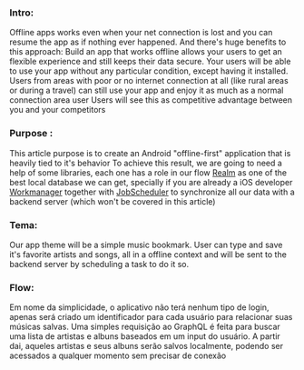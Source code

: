 ### Intro:
Offline apps works even when your net connection is lost and you can resume the app as if nothing ever happened. And there's huge benefits to this approach:
Build an app that works offline allows your users to get an flexible experience and still keeps their data secure. 
Your users will be able to use your app without any particular condition, except having it installed.
Users from areas with poor or no internet connection at all (like rural areas or during a travel) can still use your app and enjoy it as much as a normal connection area user
Users will see this as competitive advantage between you and your competitors


### Purpose :
This article purpose is to create an Android "offline-first" application that is heavily tied to it's behavior
To achieve this result, we are going to need a help of some libraries, each one has a role in our flow
[Realm](https://realm.io/docs/java/latest/) as one of the best local database we can get, specially if you are already a iOS developer 
[Workmanager](https://developer.android.com/topic/libraries/architecture/workmanager/) together with [JobScheduler](https://github.com/evernote/android-job) to synchronize all our data with a backend server (which won't be covered in this article)


### Tema:
Our app theme will be a simple music bookmark. User can type and save it's favorite artists and songs, all in a offline context and will be sent to the backend server by scheduling a task to do it so.

### Flow:
Em nome da simplicidade, o aplicativo não terá nenhum tipo de login, apenas será criado um identificador para cada usuário para relacionar suas músicas salvas.
Uma simples requisição ao GraphQL é feita para buscar uma lista de artistas e albuns baseados em um input do usuário.
A partir dai, aqueles artistas e seus albuns serão salvos localmente, podendo ser acessados a qualquer momento sem precisar de conexão


